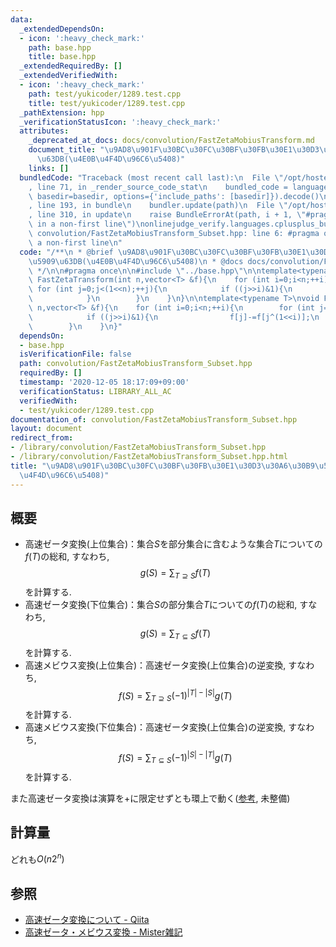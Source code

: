 ```yaml
---
data:
  _extendedDependsOn:
  - icon: ':heavy_check_mark:'
    path: base.hpp
    title: base.hpp
  _extendedRequiredBy: []
  _extendedVerifiedWith:
  - icon: ':heavy_check_mark:'
    path: test/yukicoder/1289.test.cpp
    title: test/yukicoder/1289.test.cpp
  _pathExtension: hpp
  _verificationStatusIcon: ':heavy_check_mark:'
  attributes:
    _deprecated_at_docs: docs/convolution/FastZetaMobiusTransform.md
    document_title: "\u9AD8\u901F\u30BC\u30FC\u30BF\u30FB\u30E1\u30D3\u30A6\u30B9\u5909\
      \u63DB(\u4E0B\u4F4D\u96C6\u5408)"
    links: []
  bundledCode: "Traceback (most recent call last):\n  File \"/opt/hostedtoolcache/Python/3.9.0/x64/lib/python3.9/site-packages/onlinejudge_verify/documentation/build.py\"\
    , line 71, in _render_source_code_stat\n    bundled_code = language.bundle(stat.path,\
    \ basedir=basedir, options={'include_paths': [basedir]}).decode()\n  File \"/opt/hostedtoolcache/Python/3.9.0/x64/lib/python3.9/site-packages/onlinejudge_verify/languages/cplusplus.py\"\
    , line 193, in bundle\n    bundler.update(path)\n  File \"/opt/hostedtoolcache/Python/3.9.0/x64/lib/python3.9/site-packages/onlinejudge_verify/languages/cplusplus_bundle.py\"\
    , line 310, in update\n    raise BundleErrorAt(path, i + 1, \"#pragma once found\
    \ in a non-first line\")\nonlinejudge_verify.languages.cplusplus_bundle.BundleErrorAt:\
    \ convolution/FastZetaMobiusTransform_Subset.hpp: line 6: #pragma once found in\
    \ a non-first line\n"
  code: "/**\n * @brief \u9AD8\u901F\u30BC\u30FC\u30BF\u30FB\u30E1\u30D3\u30A6\u30B9\
    \u5909\u63DB(\u4E0B\u4F4D\u96C6\u5408)\n * @docs docs/convolution/FastZetaMobiusTransform.md\n\
    \ */\n\n#pragma once\n\n#include \"../base.hpp\"\n\ntemplate<typename T>\nvoid\
    \ FastZetaTransform(int n,vector<T> &f){\n    for (int i=0;i<n;++i){\n       \
    \ for (int j=0;j<(1<<n);++j){\n            if ((j>>i)&1){\n                f[j]+=f[j^(1<<i)];\n\
    \            }\n        }\n    }\n}\n\ntemplate<typename T>\nvoid FastMobiusTransform(int\
    \ n,vector<T> &f){\n    for (int i=0;i<n;++i){\n        for (int j=0;j<(1<<n);++j){\n\
    \            if ((j>>i)&1){\n                f[j]-=f[j^(1<<i)];\n            }\n\
    \        }\n    }\n}"
  dependsOn:
  - base.hpp
  isVerificationFile: false
  path: convolution/FastZetaMobiusTransform_Subset.hpp
  requiredBy: []
  timestamp: '2020-12-05 18:17:09+09:00'
  verificationStatus: LIBRARY_ALL_AC
  verifiedWith:
  - test/yukicoder/1289.test.cpp
documentation_of: convolution/FastZetaMobiusTransform_Subset.hpp
layout: document
redirect_from:
- /library/convolution/FastZetaMobiusTransform_Subset.hpp
- /library/convolution/FastZetaMobiusTransform_Subset.hpp.html
title: "\u9AD8\u901F\u30BC\u30FC\u30BF\u30FB\u30E1\u30D3\u30A6\u30B9\u5909\u63DB(\u4E0B\
  \u4F4D\u96C6\u5408)"
---
```

## 概要
- 高速ゼータ変換(上位集合)：集合$S$を部分集合に含むような集合$T$についての$f(T)$の総和, すなわち,
$$g(S)=\sum_{T\supseteq S} f(T)$$
を計算する.
- 高速ゼータ変換(下位集合)：集合$S$の部分集合$T$についての$f(T)$の総和, すなわち,
$$g(S)=\sum_{T\subseteq S} f(T)$$
を計算する.
- 高速メビウス変換(上位集合)：高速ゼータ変換(上位集合)の逆変換, すなわち,
$$f(S)=\sum_{T\supseteq S} (-1)^{|T|-|S|}g(T)$$
を計算する.
- 高速メビウス変換(下位集合)：高速ゼータ変換(上位集合)の逆変換, すなわち,
$$f(S)=\sum_{T\subseteq S} (-1)^{|S|-|T|}g(T)$$
を計算する.

また高速ゼータ変換は演算を$+$に限定せずとも環上で動く([参考](http://home.wakatabe.com/ryo/wiki/index.php?%E3%82%A2%E3%83%AB%E3%82%B4%E3%83%AA%E3%82%BA%E3%83%A0#qef794e9), 未整備)

## 計算量
どれも$O(n2^n)$

## 参照
- [高速ゼータ変換について - Qiita](https://qiita.com/Euglenese/items/260f9ddf513f772d7e42)
- [高速ゼータ・メビウス変換 - Mister雑記](https://misteer.hatenablog.com/entry/zeta-moebius)
